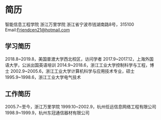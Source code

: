 # 简历
智能信息工程学院
浙江万里学院
浙江省宁波市钱湖南路8号，315100
Email:Friendcen21@hotmail.com

## 学习简历
2018.8~2019.8，美国普渡大学西北校区，访问学者
2017.9~2017.12，上海外国语大学，公派出国英语培训
2014.9~2018.6，浙江工业大学控制科学与工程，博士
2002.9~2005.6，浙江工业大学计算机科学与应用技术专业，硕士
1995.9~1998.6，浙江工业大学电气技术


## 工作简历
2005.7~至今，浙江万里学院
1999.10~2002.9，杭州任远信息网络工程有限公司
1998.9~1999.9，杭州东冠通信器材有限公司


